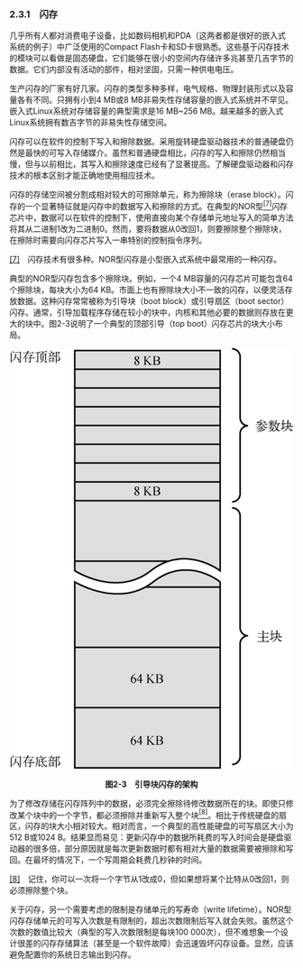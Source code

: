 ### 2.3.1　闪存

几乎所有人都对消费电子设备，比如数码相机和PDA（这两者都是很好的嵌入式系统的例子）中广泛使用的Compact Flash卡和SD卡很熟悉。这些基于闪存技术的模块可以看做是固态硬盘，它们能够在很小的空间内存储许多兆甚至几吉字节的数据。它们内部没有活动的部件，相对坚固，只需一种供电电压。

生产闪存的厂家有好几家。闪存的类型多种多样，电气规格、物理封装形式以及容量各有不同。只拥有小到4 MB或8 MB非易失性存储容量的嵌入式系统并不罕见。嵌入式Linux系统对存储容量的典型需求是16 MB~256 MB。越来越多的嵌入式Linux系统拥有数吉字节的非易失性存储空间。

闪存可以在软件的控制下写入和擦除数据。采用旋转硬盘驱动器技术的普通硬盘仍然是最快的可写入存储媒介。虽然和普通硬盘相比，闪存的写入和擦除仍然相当慢，但与以前相比，其写入和擦除速度已经有了显著提高。了解硬盘驱动器和闪存技术的根本区别才能正确地使用相应技术。

闪存的存储空间被分割成相对较大的可擦除单元，称为擦除块（erase block）。闪存的一个显著特征就是闪存中的数据写入和擦除的方式。在典型的NOR型<a class="my_markdown" href="['#anchor027']"><sup class="my_markdown">[7]</sup></a>闪存芯片中，数据可以在软件的控制下，使用直接向某个存储单元地址写入的简单方法将其从二进制1改为二进制0。然而，要将数据从0改回1，则要擦除整个擦除块，在擦除时需要向闪存芯片写入一串特别的控制指令序列。

<a class="my_markdown" href="['#ac027']">[7]</a>　闪存技术有很多种。NOR型闪存是小型嵌入式系统中最常用的一种闪存。

典型的NOR型闪存包含多个擦除块。例如，一个4 MB容量的闪存芯片可能包含64个擦除块，每块大小为64 KB。市面上也有擦除块大小不一致的闪存，以便灵活存放数据。这种闪存常常被称为引导块（boot block）或引导扇区（boot sector）闪存。通常，引导加载程序存储在较小的块中，内核和其他必要的数据则存放在更大的块中。图2-3说明了一个典型的顶部引导（top boot）闪存芯片的块大小布局。

![9.png](../images/9.png)
<center class="my_markdown"><b class="my_markdown">图2-3　引导块闪存的架构</b></center>

为了修改存储在闪存阵列中的数据，必须完全擦除待修改数据所在的块。即使只修改某个块中的一个字节，都必须擦除并重新写入整个块<a class="my_markdown" href="['#anchor028']"><sup class="my_markdown">[8]</sup></a>。相比于传统硬盘的扇区，闪存的块大小相对较大。相对而言，一个典型的高性能硬盘的可写扇区大小为512 B或1024 B。结果显而易见：更新闪存中的数据所耗费的写入时间会是硬盘驱动器的很多倍，部分原因就是每次更新数据时都有相对大量的数据需要被擦除和写回。在最坏的情况下，一个写周期会耗费几秒钟的时间。

<a class="my_markdown" href="['#ac028']">[8]</a>　记住，你可以一次将一个字节从1改成0，但如果想将某个比特从0改回1，则必须擦除整个块。

关于闪存，另一个需要考虑的限制是存储单元的写寿命（write lifetime）。NOR型闪存存储单元的可写入次数是有限制的，超出次数限制后写入就会失败。虽然这个次数的数值比较大（典型的写入次数限制是每块100 000次），但不难想象一个设计很差的闪存存储算法（甚至是一个软件故障）会迅速毁坏闪存设备。显然，应该避免配置你的系统日志输出到闪存。

